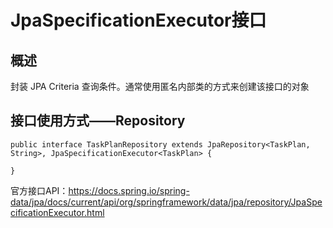 # JpaSpecificationExecutor接口

## 概述

封装 JPA Criteria 查询条件。通常使用匿名内部类的方式来创建该接口的对象

## 接口使用方式——Repository

```
public interface TaskPlanRepository extends JpaRepository<TaskPlan, String>, JpaSpecificationExecutor<TaskPlan> {

}
```

官方接口API：https://docs.spring.io/spring-data/jpa/docs/current/api/org/springframework/data/jpa/repository/JpaSpecificationExecutor.html

